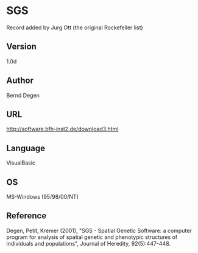 # SGS
Record added by Jurg Ott (the original Rockefeller list)

## Version
1.0d

## Author
Bernd Degen

## URL
http://software.bfh-inst2.de/download3.html

## Language
VisualBasic

## OS
MS-Windows (95/98/00/NT)

## Reference
Degen, Petit, Kremer (2001), "SGS - Spatial Genetic Software: a computer program for analysis of spatial genetic and phenotypic structures of individuals and populations", Journal of Heredity, 92(5):447-448.